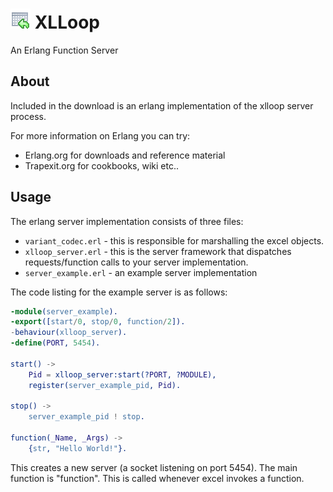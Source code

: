 # ![XLLoop](./logo.gif) XLLoop 
An Erlang Function Server

## About
Included in the download is an erlang implementation of the xlloop server process. 

For more information on Erlang you can try:
* Erlang.org for downloads and reference material
* Trapexit.org for cookbooks, wiki etc..

## Usage
The erlang server implementation consists of three files:
* `variant_codec.erl` - this is responsible for marshalling the excel objects.
* `xlloop_server.erl` - this is the server framework that dispatches requests/function calls to your server implementation.
* `server_example.erl` - an example server implementation

The code listing for the example server is as follows:

```erlang
-module(server_example).
-export([start/0, stop/0, function/2]).
-behaviour(xlloop_server).
-define(PORT, 5454).

start() ->
	Pid = xlloop_server:start(?PORT, ?MODULE),
	register(server_example_pid, Pid).
	
stop() ->
	server_example_pid ! stop.

function(_Name, _Args) ->
	{str, "Hello World!"}.
```

This creates a new server (a socket listening on port 5454). The main function is "function". This is called whenever excel invokes a function.